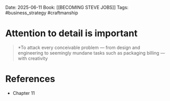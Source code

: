 Date: 2025-06-11
Book: [[BECOMING STEVE JOBS]]
Tags: #business_strategy #craftmanship

# Attention to detail is important

>*To attack every conceivable problem — from design and engineering to seemingly mundane tasks such as packaging billing — with creativity 
# References 
- Chapter 11 